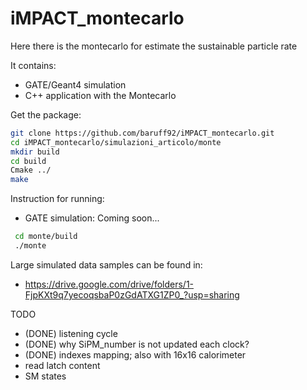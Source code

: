 # iMPACT_montecarlo

Here there is the montecarlo for estimate the sustainable particle rate

It contains:
- GATE/Geant4 simulation
- C++ application with the Montecarlo

Get the package:
```sh
git clone https://github.com/baruff92/iMPACT_montecarlo.git
cd iMPACT_montecarlo/simulazioni_articolo/monte
mkdir build
cd build
Cmake ../
make
```

Instruction for running:
- GATE simulation: Coming soon...
```sh
 cd monte/build
 ./monte
```

Large simulated data samples can be found in:
- https://drive.google.com/drive/folders/1-FjpKXt9q7yecoqsbaP0zGdATXG1ZP0_?usp=sharing

TODO
- (DONE) listening cycle
- (DONE) why SiPM_number is not updated each clock?
- (DONE) indexes mapping; also with 16x16 calorimeter
- read latch content
- SM states
